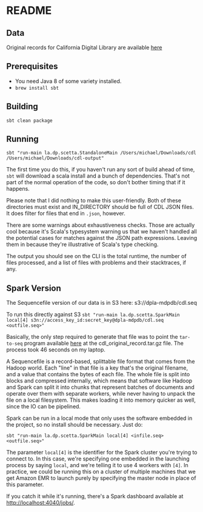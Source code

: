 # README

## Data
Original records for California Digital Library are available [here](https://s3.amazonaws.com/dpla-heidrun-orignal-records/cdl/cdl_original_record.tar.gz)

## Prerequisites 

* You need Java 8 of some variety installed.
* `brew install sbt`


## Building

`sbt clean package`

## Running

`sbt "run-main la.dp.scetta.StandaloneMain /Users/michael/Downloads/cdl /Users/michael/Downloads/cdl-output"`

The first time you do this, if you haven't run any sort of build ahead of time, `sbt` will download a scala install and
a bunch of dependencies. That's not part of the normal operation of the code, so don't bother timing that if it happens.

Please note that I did nothing to make this user-friendly. Both of these directories must exist and IN_DIRECTORY should 
be full of CDL JSON files. It does filter for files that end in `.json`, however.

There are some warnings about exhaustiveness checks. Those are actually cool because it's Scala's typesystem warning us 
that we haven't handled all the potential cases for matches against the JSON path expressions. Leaving them in because 
they're illustrative of Scala's type checking.

The output you should see on the CLI is the total runtime, the number of files processed, and a list of files with 
problems and their stacktraces, if any.

## Spark Version

The Sequencefile version of our data is in S3 here: s3://dpla-mdpdb/cdl.seq

To run this directly against S3
`sbt "run-main la.dp.scetta.SparkMain local[4] s3n://access_key_id:secret_key@dpla-mdpdb/cdl.seq <outfile.seq>"`

Basically, the only step required to generate that file was to point the `tar-to-seq` program available 
[here](https://stuartsierra.com/2008/04/24/a-million-little-files) at the cdl_original_record.tar.gz file. The process 
took 46 seconds on my laptop.

A Sequencefile is a record-based, splittable file format that comes from the Hadoop world. Each "line" in that file 
is a key that's the original filename, and a value that contains the bytes of each file. The whole file is split into 
blocks and compressed internally, which means that software like Hadoop and Spark can split it into chunks that 
represent batches of documents and operate over them with separate workers, while never having to unpack the file on a 
local filesystem. This makes loading it into memory quicker as well, since the IO can be pipelined.

Spark can be run in a local mode that only uses the software embedded in the project, so no install should be necessary.
Just do:

`sbt "run-main la.dp.scetta.SparkMain local[4] <infile.seq> <outfile.seq>"`

The parameter `local[4]` is the identifier for the Spark cluster you're trying to connect to. In this case, we're
specifying one embedded in the launching process by saying `local`, and we're telling it to use 4 workers with `[4]`. 
In practice, we could be running this on a cluster of multiple machines that we get Amazon EMR to launch purely by 
specifying the master node in place of this parameter.

If you catch it while it's running, there's a Spark dashboard available at 
[http://localhost:4040/jobs/](http://localhost:4040/jobs/).


